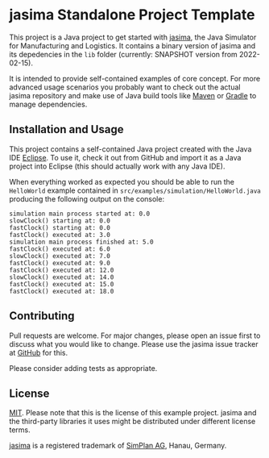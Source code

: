 # jasima Standalone Project Template

This project is a Java project to get started with [jasima](https://github.com/jasima-simulator/jasima-simcore), the Java Simulator for Manufacturing and Logistics. It contains a binary version of jasima and its depedencies in the `lib` folder (currently: SNAPSHOT version from 2022-02-15). 

It is intended to provide self-contained examples of core concept. For more advanced usage scenarios you probably want to check out the actual jasima repository and make use of Java build tools like [Maven](https://maven.apache.org/) or [Gradle](https://gradle.org/) to manage dependencies.

## Installation and Usage

This project contains a self-contained Java project created with the Java IDE [Eclipse](https://www.eclipse.org/downloads/). To use it, check it out from GitHub and import it as a Java project into Eclipse (this should actually work with any Java IDE).

When everything worked as expected you should be able to run the `HelloWorld` example contained in `src/examples/simulation/HelloWorld.java` producing the following output on the console:

	simulation main process started at: 0.0
	slowClock() starting at: 0.0
	fastClock() starting at: 0.0
	fastClock() executed at: 3.0
	simulation main process finished at: 5.0
	fastClock() executed at: 6.0
	slowClock() executed at: 7.0
	fastClock() executed at: 9.0
	fastClock() executed at: 12.0
	slowClock() executed at: 14.0
	fastClock() executed at: 15.0
	fastClock() executed at: 18.0

## Contributing
Pull requests are welcome. For major changes, please open an issue first to discuss what you would like to change. Please use the jasima issue tracker at [GitHub](https://github.com/jasima-simulator/jasima-simcore/issues) for this. 

Please consider adding tests as appropriate.

## License
[MIT](https://choosealicense.com/licenses/mit/). Please note that this is the license of this example project. jasima and the third-party libraries it uses might be distributed under different license terms.

[jasima](http://jasima.org/) is a registered trademark of [SimPlan AG](https://www.simplan.de/), Hanau, Germany.